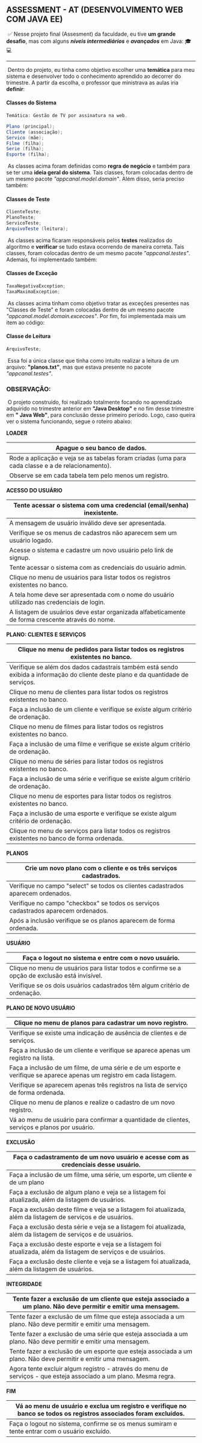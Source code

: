 ## ASSESSMENT - AT (DESENVOLVIMENTO WEB COM JAVA EE)

​			:white_check_mark: Nesse projeto final (Assesment) da faculdade, eu tive **um grande desafio**, mas com alguns ***níveis intermediários*** e ***avançados*** em Java: :mortar_board: :computer: 

------

​				Dentro do projeto, eu tinha como objetivo escolher uma **temática** para meu sistema e desenvolver todo o conhecimento aprendido ao decorrer do trimestre. A partir da escolha, o professor que ministrava as aulas iria **definir**:

####  			Classes do Sistema

```java
Temática: Gestão de TV por assinatura na web.

Plano (principal);
Cliente (associação);
Servico (mãe);
Filme (filha);
Serie (filha);
Esporte (filha);
```

​				As classes acima foram definidas como **regra de negócio** e também para se ter uma **ideia geral do sistema**. Tais classes, foram colocadas dentro de um mesmo pacote *"appcanal.model.domain"*. Além disso, seria preciso também:

#### 			Classes de Teste

```java
ClienteTeste;
PlanoTeste;
ServicoTeste;
ArquivoTeste (leitura);
```

​				As classes acima ficaram responsáveis pelos **testes** realizados do algoritmo e **verificar** se tudo estava ocorrendo de maneira correta. Tais classes, foram colocadas dentro de um mesmo pacote *"appcanal.testes"*. Ademais, foi implementado também:

#### 			Classes de Exceção

```java
TaxaNegativaException;
TaxaMaximaException;
```

​				As classes acima tinham como objetivo tratar as exceções presentes nas "Classes de Teste" e foram colocadas dentro de um mesmo pacote *"appcanal.model.domain.excecoes"*. Por fim, foi implementada mais um item ao código:

#### 			Classe de Leitura

```java
ArquivoTeste;
```

​				Essa foi a única classe que tinha como intuito realizar a leitura de um arquivo: **"planos.txt"**, mas que estava presente no pacote *"appcanal.testes"*.



### OBSERVAÇÃO:

​				O projeto construído, foi realizado totalmente focando no aprendizado adquirido no trimestre anterior em **"Java Desktop"** e no fim desse trimestre em **" Java Web"**, para conclusão desse primeiro período. Logo, caso queira ver o sistema funcionando, segue o roteiro abaixo:

**LOADER**

| Apague o  seu banco de dados.                                |
| ------------------------------------------------------------ |
| Rode a  aplicação e veja se as tabelas foram criadas (uma para cada classe e a de  relacionamento). |
| Observe se em  cada tabela tem pelo menos um registro.       |

**ACESSO DO USUÁRIO**

| Tente acessar o sistema com uma credencial (email/senha) inexistente. |
| ------------------------------------------------------------ |
| A mensagem de usuário inválido deve ser apresentada.         |
| Verifique se os menus de cadastros não aparecem sem um usuário logado. |
| Acesse o sistema e cadastre um novo usuário pelo link de signup. |
| Tente acessar o sistema com as credenciais do usuário admin. |
| Clique no menu de usuários para listar todos os registros existentes no banco. |
| A tela home deve ser apresentada com o nome do usuário utilizado nas credenciais de login. |
| A listagem de usuários deve estar organizada alfabeticamente de forma crescente através do nome. |

**PLANO: CLIENTES E SERVIÇOS**

| Clique  no menu de pedidos para listar todos os registros existentes no banco. |
| ------------------------------------------------------------ |
| Verifique se  além dos dados cadastrais também está sendo exibida a informação do  cliente deste plano e da quantidade de serviços. |
| Clique no menu  de clientes para listar todos os registros existentes no banco. |
| Faça a  inclusão de um cliente e verifique se existe algum critério de ordenação. |
| Clique no menu  de filmes para listar todos os registros existentes no banco. |
| Faça a  inclusão de uma filme e verifique se existe algum critério de ordenação. |
| Clique no menu  de séries para listar todos os registros existentes no banco. |
| Faça a  inclusão de uma série e verifique se existe algum critério de ordenação. |
| Clique no menu  de esportes para listar todos os registros existentes no banco. |
| Faça a  inclusão de uma esporte e verifique se existe algum critério de ordenação. |
| Clique no menu  de serviços para listar todos os registros existentes no banco de forma ordenada. |

**PLANOS**

| Crie um  novo plano com o cliente e os três serviços cadastrados. |
| ------------------------------------------------------------ |
| Verifique no  campo "select" se todos os clientes cadastrados aparecem ordenados. |
| Verifique no  campo "checkbox" se todos os serviços cadastrados aparecem ordenados. |
| Após a  inclusão verifique se os planos aparecem de forma ordenada. |

**USUÁRIO**

| Faça o  logout no sistema e entre com o novo usuário.        |
| ------------------------------------------------------------ |
| Clique no menu  de usuários para listar todos e confirme se a opção de exclusão está invisível. |
| Verifique se  os dois usuários cadastrados têm algum critério de ordenação. |

**PLANO DE NOVO USUÁRIO**

| Clique  no menu de planos para cadastrar um novo registro.   |
| ------------------------------------------------------------ |
| Verifique se existe uma indicação de ausência de clientes e de serviços. |
| Faça a  inclusão de um cliente e verifique se aparece apenas um registro na  lista. |
| Faça a  inclusão de um filme, de uma série e de um esporte e verifique se aparece apenas um registro em cada listagem. |
| Verifique se aparecem apenas três registros na lista de serviço de forma ordenada. |
| Clique no menu de planos e realize o cadastro de um novo registro. |
| Vá ao menu de usuário para confirmar a quantidade de clientes, serviços e planos por usuário. |

**EXCLUSÃO**

| Faça o  cadastramento de um novo usuário e acesse com as credenciais desse usuário. |
| ------------------------------------------------------------ |
| Faça a  inclusão de um filme, uma série, um esporte, um cliente e de um plano |
| Faça a  exclusão de algum plano e veja se a listagem foi atualizada, além da  listagem de usuários. |
| Faça a  exclusão deste filme e veja se a listagem foi atualizada, além da listagem  de serviços e de usuários. |
| Faça a  exclusão desta série e veja se a listagem foi atualizada, além da listagem  de serviços e de usuários. |
| Faça a  exclusão deste esporte e veja se a listagem foi atualizada, além da  listagem de serviços e de usuários. |
| Faça a  exclusão deste cliente e veja se a listagem foi atualizada, além da listagem de usuários. |

**INTEGRIDADE**

| Tente  fazer a exclusão de um cliente que esteja associado a um plano. Não deve  permitir e emitir uma mensagem. |
| ------------------------------------------------------------ |
| Tente fazer a  exclusão de um filme que esteja associada a um plano. Não deve permitir e  emitir uma mensagem. |
| Tente fazer a  exclusão de uma série que esteja associada a um plano. Não deve permitir e  emitir uma mensagem. |
| Tente fazer a  exclusão de um esporte que esteja associada a um plano. Não deve permitir  e emitir uma mensagem. |
| Agora tente  excluir algum registro - através do menu de serviços - que esteja associado a  um plano. Mesma regra. |

**FIM**

| Vá ao  menu de usuário e exclua um registro e verifique no banco se todos os  registros associados foram excluídos. |
| ------------------------------------------------------------ |
| Faça o logout  no sistema, confirme se os menus sumiram e tente entrar com o usuário  excluído. |

